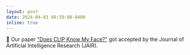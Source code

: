 ```yaml
---
layout: post
date: 2024-04-01 08:59:00-0400
inline: true
---
```


:tada: Our paper ["Does CLIP Know My Face?"](https://arxiv.org/abs/2209.07341) got accepted by the Journal of Artificial Intelligence Research (JAIR).
